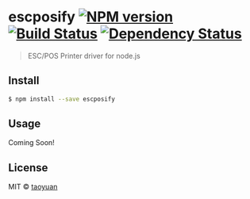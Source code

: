 # escposify [![NPM version][npm-image]][npm-url] [![Build Status][travis-image]][travis-url] [![Dependency Status][daviddm-image]][daviddm-url]
> ESC/POS Printer driver for node.js


## Install

```sh
$ npm install --save escposify
```


## Usage

Coming Soon!

## License

MIT © [taoyuan]()


[npm-image]: https://badge.fury.io/js/escposify.svg
[npm-url]: https://npmjs.org/package/escposify
[travis-image]: https://travis-ci.org/taoyuan/escposify.svg?branch=master
[travis-url]: https://travis-ci.org/taoyuan/escposify
[daviddm-image]: https://david-dm.org/taoyuan/escposify.svg?theme=shields.io
[daviddm-url]: https://david-dm.org/taoyuan/escposify
